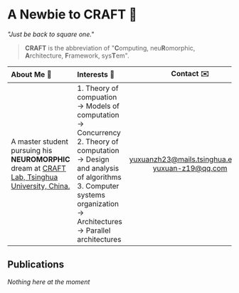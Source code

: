 # A Newbie to CRAFT :rocket:

*"Just be back to square one."*

> **CRAFT** is the abbreviation of "**C**omputing, neu**R**omorphic, **A**rchitecture, **F**ramework, sys**T**em". 

|About Me :beginner:|Interests :microscope:|Contact :envelope:|
|:-|:-|:-:|
|A master student pursuing his **NEUROMORPHIC** dream at [CRAFT Lab, Tsinghua University, China.](https://craft.cs.tsinghua.edu.cn/)|  1. Theory of compuation $\rightarrow$ Models of computation $\rightarrow$ Concurrency </br> 2. Theory of computation $\rightarrow$ Design and analysis of algorithms </br> 3. Computer systems organization $\rightarrow$ Architectures $\rightarrow$ Parallel architectures |[yuxuanzh23@mails.tsinghua.edu.cn](mailto:yuxuanzh23@mails.tsinghua.edu.cn)</br> [yuxuan-z19@qq.com](mailto:yuxuan-z19@qq.com)|

## Publications

*Nothing here at the moment*
